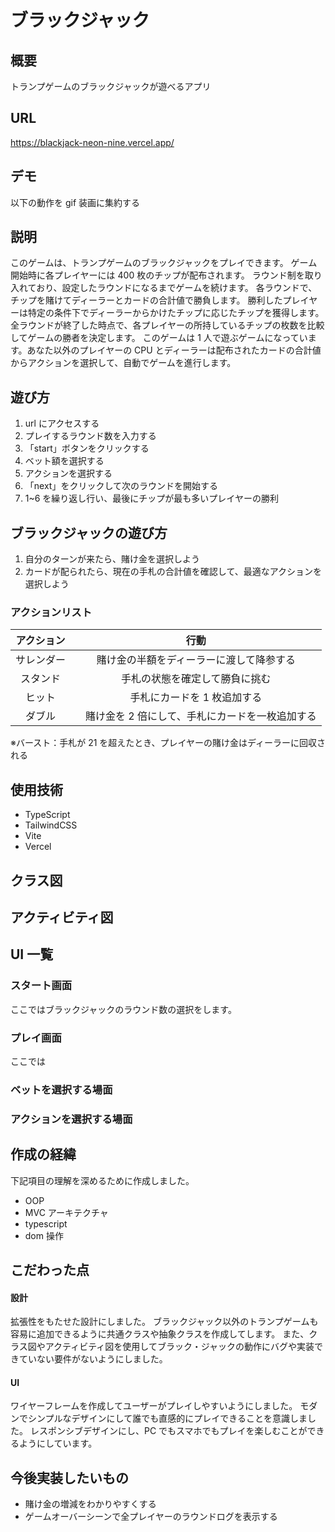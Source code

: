 # ブラックジャック

## 概要

トランプゲームのブラックジャックが遊べるアプリ

## URL

https://blackjack-neon-nine.vercel.app/

## デモ

以下の動作を gif 装画に集約する

## 説明

このゲームは、トランプゲームのブラックジャックをプレイできます。
ゲーム開始時に各プレイヤーには 400 枚のチップが配布されます。
ラウンド制を取り入れており、設定したラウンドになるまでゲームを続けます。
各ラウンドで、チップを賭けてディーラーとカードの合計値で勝負します。
勝利したプレイヤーは特定の条件下でディーラーからかけたチップに応じたチップを獲得します。
全ラウンドが終了した時点で、各プレイヤーの所持しているチップの枚数を比較してゲームの勝者を決定します。
このゲームは 1 人で遊ぶゲームになっています。あなた以外のプレイヤーの CPU とディーラーは配布されたカードの合計値からアクションを選択して、自動でゲームを進行します。

## 遊び方

1. url にアクセスする
2. プレイするラウンド数を入力する
3. 「start」ボタンをクリックする
4. ベット額を選択する
5. アクションを選択する
6. 「next」をクリックして次のラウンドを開始する
7. 1~6 を繰り返し行い、最後にチップが最も多いプレイヤーの勝利

## ブラックジャックの遊び方

1. 自分のターンが来たら、賭け金を選択しよう
2. カードが配られたら、現在の手札の合計値を確認して、最適なアクションを選択しよう

### アクションリスト

| アクション |                       行動                        |
| :--------: | :-----------------------------------------------: |
| サレンダー |     賭け金の半額をディーラーに渡して降参する      |
|  スタンド  |          手札の状態を確定して勝負に挑む           |
|   ヒット   |            手札にカードを 1 枚追加する            |
|   ダブル   | 　賭け金を 2 倍にして、手札にカードを一枚追加する |

※バースト：手札が 21 を超えたとき、プレイヤーの賭け金はディーラーに回収される

## 使用技術

- TypeScript
- TailwindCSS
- Vite
- Vercel

## クラス図

## アクティビティ図

## UI 一覧

### スタート画面

ここではブラックジャックのラウンド数の選択をします。

### プレイ画面

ここでは

### ベットを選択する場面

### アクションを選択する場面

## 作成の経緯

下記項目の理解を深めるために作成しました。

- OOP
- MVC アーキテクチャ
- typescript
- dom 操作

## こだわった点

#### 設計

拡張性をもたせた設計にしました。
ブラックジャック以外のトランプゲームも容易に追加できるように共通クラスや抽象クラスを作成してします。
また、クラス図やアクティビティ図を使用してブラック・ジャックの動作にバグや実装できていない要件がないようにしました。

#### UI

ワイヤーフレームを作成してユーザーがプレイしやすいようにしました。
モダンでシンプルなデザインにして誰でも直感的にプレイできることを意識しました。
レスポンシブデザインにし、PC でもスマホでもプレイを楽しむことができるようにしています。

## 今後実装したいもの

- 賭け金の増減をわかりやすくする
- ゲームオーバーシーンで全プレイヤーのラウンドログを表示する
